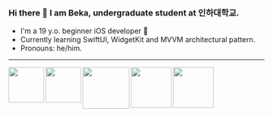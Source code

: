### Hi there 👋 I am Beka, undergraduate student at 인하대학교.
- I'm a 19 y.o. beginner iOS developer 🔨
- Currently learning SwiftUI, WidgetKit and MVVM architectural pattern.
- Pronouns: he/him.

---

<img align="left" src="https://user-images.githubusercontent.com/63741198/115951915-b7f60680-a4fc-11eb-861c-7c8f6fcb663c.png" width=70 height=70>
<img align="left" src="https://user-images.githubusercontent.com/63741198/113573024-c4d8b600-9632-11eb-8504-6675d675c962.png" width=70 height=70>
<img align="left" src="https://user-images.githubusercontent.com/63741198/114217843-25912700-9982-11eb-90d3-22c10c16f7f3.png" width=92 height=82>
<img align="left" src="https://user-images.githubusercontent.com/63741198/113572860-72979500-9632-11eb-9c25-5a9231918cf3.png" width=80 height=80>
<img src="https://user-images.githubusercontent.com/63741198/115951813-3a31fb00-a4fc-11eb-9bb5-a351d01a4fed.png" width=80 height=80>
